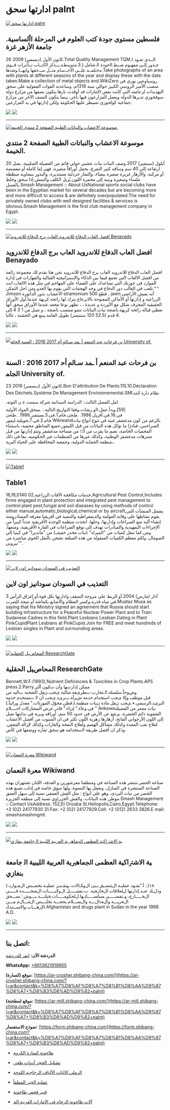 # ادارتها سحق palnt

<a href="https://swt.shibang-china.com/?l=ar&img&k=%D8%A7%D8%AF%D8%A7%D8%B1%D8%AA%D9%87%D8%A7+%D8%B3%D8%AD%D9%82+palnt" target="_blank">![ادارتها سحق palnt](http://static.shibang-china.com/all-800x300/76.jpg)</a>

## فلسطين مستوى جودة كتب العلوم في المرحلة األساسية. جامعة الأزهر غزة
26 كانون الأول (ديسمبر) 2009.Total Quality Management TQM.) اﻟــذي ﺗﻌـود ﺟـذور إﻟـﻰ ﻣﻔﻬـوم ﺿـﺑط.اﻟﺟودة اﻟ.ﺷﺎﻣﻝ.(.3.ﻣﺗوﺳطﺔ.ﻳــذﻛر اﻟﻛﺗــﺎب ﺗــﺄﺛﻳرات ﻗــوى ﻣﺧﺗﻠﻔــﺔ.ﻋﻠــﻰ اﻷﺟــﺳﺎم ﻣﺛــﻝ ﺳــﺣﻘﻬﺎ وﻟﻳﻬــﺎ.وﺷدﻫﺎ.Take photographs of an area with plants at different seasons of the year and display these with the date taken.Make a collection of metal objects and.WikiZero روسياوعين يوري في منصب الأمير الروسي الكبير حوالي سنة 1318م، وساعدته القوات المغولية على سحق التهديدات لزعامته التي كانت بعض الإمارات قد أوقدت نارها.يتكون نصفها من مزارع دولة سوفخوزي تديرها الدولة ويعمل المزارعون فيها بأجر، بينما يتكون النصف الآخر من مزارع جماعية كولخوزي تسيطر عليها الحكومة ولكن إدارتها في يد المزارعين.


<a href="https://whatsapp.shibangsoft.com/WhatsApp.php" target="_blank" title="WhatsApp">![](http://static.shibang-china.com/icon/whatsapp.png)</a> <a href="https://swt.shibang-china.com/?l=ar&icon&k=%D8%A7%D8%AF%D8%A7%D8%B1%D8%AA%D9%87%D8%A7+%D8%B3%D8%AD%D9%82+palnt" target="_blank">![](http://static.shibang-china.com/icon/chat-ar.png)</a>

---

<a href="https://swt.shibang-china.com/?l=ar&img&k=%D8%A7%D8%AF%D8%A7%D8%B1%D8%AA%D9%87%D8%A7+%D8%B3%D8%AD%D9%82+palnt" target="_blank">![موسوعة الاعشاب والنباتات الطبية الصفحة 2 منتدى الخيمة.](http://static.shibang-china.com/all-800x300/1079.jpg)</a>

## موسوعة الاعشاب والنباتات الطبية الصفحة 2 منتدى الخيمة.
20 أيلول (سبتمبر) 2017.وصف النبات نبات عشبي حولي قائم من الفصيلة الصليبية، يصل ارتفاعه إلى 40 سم وساقه كثير التفرع، يحمل أوراقاً متغيرة، فهي إما كاملة أو مفصصة أو مركبة، والأزهار غزيرة صغيرة بيضاء، والثمار خردلية مستديرة، والبذور بيضاوية مبططة ملساء وصغيرة وبنية إلى محمرة اللون.يُزيل الكلف والنمش إذا سحق وخلط بالعسل.Smash Management :: About UsNational sports social clubs have been in the Egyptian market for several decades but are becoming more and more difficult to access &amp; are definitely overpopulated.The need for privately owned clubs with well designed facilities &amp; services is obvious.Smash Management is the first club management company in Egypt.


<a href="https://whatsapp.shibangsoft.com/WhatsApp.php" target="_blank" title="WhatsApp">![](http://static.shibang-china.com/icon/whatsapp.png)</a> <a href="https://swt.shibang-china.com/?l=ar&icon&k=%D8%A7%D8%AF%D8%A7%D8%B1%D8%AA%D9%87%D8%A7+%D8%B3%D8%AD%D9%82+palnt" target="_blank">![](http://static.shibang-china.com/icon/chat-ar.png)</a>

---

<a href="https://swt.shibang-china.com/?l=ar&img&k=%D8%A7%D8%AF%D8%A7%D8%B1%D8%AA%D9%87%D8%A7+%D8%B3%D8%AD%D9%82+palnt" target="_blank">![افضل العاب الدفاع للاندرويد العاب برج الدفاع للاندرويد Benayado](http://static.shibang-china.com/all-800x300/885.jpg)</a>

## افضل العاب الدفاع للاندرويد العاب برج الدفاع للاندرويد Benayado
افضل العاب الدفاع للاندرويد العاب برج الدفاع للاندرويد نحن هنا نقدم لك مجموعة رائعة من افضل الالعاب التي تجمع فيما بين الذكاء والإستراتيجية القتالية والمهارات في إدارة الموارد في حوزتك التي تساعدك على القضاء على المهاجم في مثل هذه الالعاب انت تلعب في الغالب دور الدفاع في وجه الهجمات التي يقوم بها العدو ومن اجل التمكن.^ ^ Jimson الأعشاب بذور الداتورة stramonium 500 قطع ، jawn.أنه يعيش الأراضي الزراعية و إدارتها أو الأماكن المفتوحة بالانزعاج.يترك لها رائحة كريهة عندما.أول الأوراق الحقيقية المجرف شكل مع الأوردة و عديدة ، ، تظهر نوعا مجعد.عندما الأوراق سحق أنها تعطي قبالة رائحة كريهة.ناضجة نبات.النباتات تنمو منتصب ناضجة ، و تصل من 1 3 4 إلى 4 قدم (52.5 120 سنتيمتر) طويل القامة.ينبع هي الخشنة ، غالبا.


<a href="https://whatsapp.shibangsoft.com/WhatsApp.php" target="_blank" title="WhatsApp">![](http://static.shibang-china.com/icon/whatsapp.png)</a> <a href="https://swt.shibang-china.com/?l=ar&icon&k=%D8%A7%D8%AF%D8%A7%D8%B1%D8%AA%D9%87%D8%A7+%D8%B3%D8%AD%D9%82+palnt" target="_blank">![](http://static.shibang-china.com/icon/chat-ar.png)</a>

---

<a href="https://swt.shibang-china.com/?l=ar&img&k=%D8%A7%D8%AF%D8%A7%D8%B1%D8%AA%D9%87%D8%A7+%D8%B3%D8%AD%D9%82+palnt" target="_blank">![ﺑﻦ ﻓﺮﺣﺎﺕ ﻋﺒﺪ ﺍﳌﻨﻌﻢ ﺃ ـﻤﺪ ﺳـﺎﱂ ﺃﺣ 2017 2016 : ﺍﻟﺴﻨﺔ ﺍﻟﺠﺎﻤ University of.](http://static.shibang-china.com/all-800x300/1428.jpg)</a>

## ﺑﻦ ﻓﺮﺣﺎﺕ ﻋﺒﺪ ﺍﳌﻨﻌﻢ ﺃ ـﻤﺪ ﺳـﺎﱂ ﺃﺣ 2017 2016 : ﺍﻟﺴﻨﺔ ﺍﻟﺠﺎﻤ University of.
23 كانون الأول (ديسمبر) 2016.Bon D&#39;attribution De Plants.115.10.Déclaration Des Déchets.Système De Management Environnemental.SMI.ﻧﻈﺎم دارة اﳌﺘ ﺎﻣﻞ.اﻟﻔﺼﻞ.اﻟﺜﺎﻟﺚ.: اﻟﺪراﺳﺔ اﳌﻴﺪاﻧﻴﺔ ﺷﺮﻛﺔ ﺳﻤﻨﺖ ﻋ ن اﻟﺘﻮﺗﺔ.[59].ﻭﺒﺩﺃ.ﻋﻤل.ﺍﻟﻭ.ﺭﺸﺎﺕ.ﻭﻓﻘﺎ.ﺍﻟﺘﻭﺍﺭﻴﺦ.ﺍﻟﺘﺎﻟﻴﺔ.: .ﺴﺤﻕ.ﺍﻟﻤﻭﺍﺩ.ﺍﻷﻭﻟﻴﺔ ﻓﻲ.16.ﻓﻲ.ﺃﻓﺭﻴل.1986. .ﻁﺤﻥ ﺨﺎﻡ.1.ﻓﻲ.3.ﺴﺒﺘﻤﺒﺭ.1986. .ﻁﺤﻥ ﺨﺎﻡ.2.ﻓﻲ.7.ﺠﻭﻴﻠﻴﺔ.ليمور Wikiwandبالرغم من كون مدغشقر غنية في تنوع أنواع نبات السراخس، فنادرًا ما تؤكل هذه النباتات من قبل الليمور.جميع المناطق محمية، باستثناء المحميات الخاصة، تضم ما يقرب من 3٪ من مساحة مدغشقر وتتم إدارتها من قبل متنزهات مدغشقر الوطنية، وكذلك غيرها من المنظمات غير الحكومية، بما في ذلك منظمة الحماية الدولية، وجمعية المحافظة على الحياة البرية،.


<a href="https://whatsapp.shibangsoft.com/WhatsApp.php" target="_blank" title="WhatsApp">![](http://static.shibang-china.com/icon/whatsapp.png)</a> <a href="https://swt.shibang-china.com/?l=ar&icon&k=%D8%A7%D8%AF%D8%A7%D8%B1%D8%AA%D9%87%D8%A7+%D8%B3%D8%AD%D9%82+palnt" target="_blank">![](http://static.shibang-china.com/icon/chat-ar.png)</a>

---

<a href="https://swt.shibang-china.com/?l=ar&img&k=%D8%A7%D8%AF%D8%A7%D8%B1%D8%AA%D9%87%D8%A7+%D8%B3%D8%AD%D9%82+palnt" target="_blank">![Table1](http://static.shibang-china.com/all-800x300/917.jpg)</a>

## Table1
16,16,0140 02,خدمات مكافحة الآفات الزراعية,Agricultural Pest Control,Includes firms engaged in plant protection and integrated pest management to control plant pest,fungal and soil diseases by using methods of control either manual,automatic,biological,chemical or by aircraft,يشمل المنشآت التي يقوم نشاطها على وقاية.العولمة والديمقراطية والتنمية في أفريقيا معرفة المصادرومنذ إنشاء آلية منع الصراعات وإدارتها، وحلها، اتخذت منظمة الوحدة الأفريقية عدداً كبيراً من الإجراءات التمهيدية والمبادرات تهدف إلى توقع الصراعات في القارة الأفريقية، ومنعها، ومن.كما تنقل كميات من &quot;الميراه&quot; (نبات مخدر خفيف) من &quot;مانديرا&quot; في كينيا إلي الصومال، ولكم معظم الكميات المنقولة من هذه السلعة تشحن بالنقل الجوي مباشرة من &quot;نيروبي&quot;.


<a href="https://whatsapp.shibangsoft.com/WhatsApp.php" target="_blank" title="WhatsApp">![](http://static.shibang-china.com/icon/whatsapp.png)</a> <a href="https://swt.shibang-china.com/?l=ar&icon&k=%D8%A7%D8%AF%D8%A7%D8%B1%D8%AA%D9%87%D8%A7+%D8%B3%D8%AD%D9%82+palnt" target="_blank">![](http://static.shibang-china.com/icon/chat-ar.png)</a>

---

<a href="https://swt.shibang-china.com/?l=ar&img&k=%D8%A7%D8%AF%D8%A7%D8%B1%D8%AA%D9%87%D8%A7+%D8%B3%D8%AD%D9%82+palnt" target="_blank">![التعذيب في السودان سودانيز اون لاين](http://static.shibang-china.com/all-800x300/106.jpg)</a>

## التعذيب في السودان سودانيز اون لاين
3 آذار (مارس) 2004.أو الربط على مروحة السقف وادارتها بكل قوة،أو إغراق الرأس في مياه قذرة،وكسر العظام والأصابع بكماشة أو نتيجة للضرب.Muataz Musa as saying that his Ministry signed an agreement that Russia should start building infrastructure for a Peaceful Nuclear Power Plant and to Train Sudanese Cadres in this field.Plant Lesbians Lesbian Dating in Plant PinkCupidPlant Lesbians at PinkCupid.Join for FREE and meet hundreds of Lesbian singles in Plant and surrounding areas.


<a href="https://whatsapp.shibangsoft.com/WhatsApp.php" target="_blank" title="WhatsApp">![](http://static.shibang-china.com/icon/whatsapp.png)</a> <a href="https://swt.shibang-china.com/?l=ar&icon&k=%D8%A7%D8%AF%D8%A7%D8%B1%D8%AA%D9%87%D8%A7+%D8%B3%D8%AD%D9%82+palnt" target="_blank">![](http://static.shibang-china.com/icon/chat-ar.png)</a>

---

<a href="https://swt.shibang-china.com/?l=ar&img&k=%D8%A7%D8%AF%D8%A7%D8%B1%D8%AA%D9%87%D8%A7+%D8%B3%D8%AD%D9%82+palnt" target="_blank">![اﻟﻤﺤﺎﺹﻴﻞ اﻟﺤﻘﻠﻴﺔ ResearchGate](http://static.shibang-china.com/all-800x300/611.jpg)</a>

## اﻟﻤﺤﺎﺹﻴﻞ اﻟﺤﻘﻠﻴﺔ ResearchGate
Bennett,W.F.(1993),Nutrient Deficincies &amp; Toxicities in Crop Plants.APS press.2.Parry.ﻣﻤﻜﻦ إدارﺕﻬﺎ وأن ﺕﻜﻮن أآﺜﺮ وﺽﻮﺣﺎً.ﺳﻠﺴﻠﺔ.اﻟ.ﺘﺠﺎرب.ﺏﻄﺮیﻘﺔ.ﻣﺜﺎﻟﻴﺔ یﺠﺐ.ﻥﻘﻞ اﻟﺸﺤﻨﺔ ﺏﺎﻟﻴﺪ ﻣﻦ ﻗﺒﻞ.ﻣﻮﻇﻒ.وإﻻ یﺠﺐ اﺳﺘﺨﺪام ﺧﺪﻣﺔ ﺵﺮآﺔ.ﺏﺮیﺪ.یﺠﺐ أن ﻻ ﺕﺴﺘﺨﺪم ﺧﺪﻣﺔ اﻟﺒﺮیﺪ.اﻟﺮﺳﻤﻲ.•.یﺠﺐ ﻥﻘﻞ ﻣﺎدة ﻥﺒﺎت ﻣﻨﻈﻤﺔ.(.ﻗﻄﻦ.ﻣﺤﻮًل اﻟﻤﻮرﺛﺎت.&quot; ﻣﻌﺪل وراﺛﻴﺎً.) &quot; ﻓﻲ.وﻋﺎء.&quot; إﻥﺎء.&quot; ﻗﺎدر.عرض المشاركات احــــلام Ankawaنبات معمر من الفصيلة الشفوية دائم الخضرة، يرتفع عن الأرض في حدود 50 سم، أوراقه وبرية في بدايتها تميل إلى اللون الأرجواني الفاتح، أزهارها زهرية اللون تكثر في.ان السنوت من أفضل الأعشاب لعلاج تعب المعدة وكذلك مشاكل الهضم ولعلاج النفخة والغازات وكذلك لإزالة المغص، وذكر ان أفضل طريقة لاستخدامه هو سحق ثماره ووضعها في كأس.


<a href="https://whatsapp.shibangsoft.com/WhatsApp.php" target="_blank" title="WhatsApp">![](http://static.shibang-china.com/icon/whatsapp.png)</a> <a href="https://swt.shibang-china.com/?l=ar&icon&k=%D8%A7%D8%AF%D8%A7%D8%B1%D8%AA%D9%87%D8%A7+%D8%B3%D8%AD%D9%82+palnt" target="_blank">![](http://static.shibang-china.com/icon/chat-ar.png)</a>

---

<a href="https://swt.shibang-china.com/?l=ar&img&k=%D8%A7%D8%AF%D8%A7%D8%B1%D8%AA%D9%87%D8%A7+%D8%B3%D8%AD%D9%82+palnt" target="_blank">![معرة النعمان Wikiwand](http://static.shibang-china.com/all-800x300/360.jpg)</a>

## معرة النعمان Wikiwand
صناعة الحصر.تنتشر هذه الصناعة في ومنطقتا معرشورين و الغدفة، اللتان تشتهران بهذه الصناعة المنتشرة في المنازل، وتعمل بها النسوة، ولها سوق خاصة في إدلب.تصنع هذه الحصر من نبات البردى، وهو على أنواع : مثل القش العمقي نسبة إلى سهل العمق موطن هذه النباتات، والقش الجزراوي نسبة إلى منطقة الجزيرة.Smash Management :: Contact UsAddress: 152,El Orouba St.Heliopolis,Cairo,Egypt.Telephone: +2 (02) 24177930 31.Fax: +2 (02) 24177929.Cell: +2 (012) 2633 3826.E mail: smashsmashmgmt.


<a href="https://whatsapp.shibangsoft.com/WhatsApp.php" target="_blank" title="WhatsApp">![](http://static.shibang-china.com/icon/whatsapp.png)</a> <a href="https://swt.shibang-china.com/?l=ar&icon&k=%D8%A7%D8%AF%D8%A7%D8%B1%D8%AA%D9%87%D8%A7+%D8%B3%D8%AD%D9%82+palnt" target="_blank">![](http://static.shibang-china.com/icon/chat-ar.png)</a>

---

<a href="https://swt.shibang-china.com/?l=ar&img&k=%D8%A7%D8%AF%D8%A7%D8%B1%D8%AA%D9%87%D8%A7+%D8%B3%D8%AD%D9%82+palnt" target="_blank">![ﻴﺔ ﺍﻻﺷﱰﺍﻛﻴﺔ ﺍﻟﻌﻈﻤﻰ ﺍﳉﻤﺎﻫﲑﻳﺔ ﺍﻟﻌﺮﺑﻴﺔ ﺍﻟﻠﻴﺒﻴﺔ ﺍﻟ جامعة بنغازي](http://static.shibang-china.com/all-800x300/1511.jpg)</a>

## ﻴﺔ ﺍﻻﺷﱰﺍﻛﻴﺔ ﺍﻟﻌﻈﻤﻰ ﺍﳉﻤﺎﻫﲑﻳﺔ ﺍﻟﻌﺮﺑﻴﺔ ﺍﻟﻠﻴﺒﻴﺔ ﺍﻟ جامعة بنغازي
)١٨(.: أ.&quot;ﺘﻘـود ﻋﻤﻠﻴـﺔ اﻝﺘﻨﺴـﻴق ﺒـﻴن اﻝوﻜـﺎﻻت،.وﺘﻘـدﻴر ﻋﻤﻠﻴـﺔ ﺘﺨﺼـﻴص اﻝﻤـوارد، وذﻝـك ﻋﻨـد.إدارﺘﻬﺎ ﻝﻠﻌﻼﻗﺎت اﻝﺨﺎرﺠﻴﺔ. ب.ﺘﻤﺜﻴـــــل اﻝوﻻﻴـــــﺎت اﻝﻤﺘﺤـــــدة ﻓـــــﻲ اﻝﺨـــــﺎرج،.و.ﺘﻔﺴـــــﻴر ﺴﻴﺎﺴـــــﺎﺘ.ﻬﺎ.ﻝﻠﺤﻜوﻤـــــﺎت.ﺨﻴﺎﻨـــﺔ ﺒـــوش : ﺴـــﺤق اﻝﺤرﻴـــﺔ واﻝﻌداﻝـــﺔ واﻝﺴـــﻼم ﺒﺤﺠـــﺔ ﺘﺨﻠـــﻴص اﻝﻌـــﺎﻝم ﻤـــن اﻹرﻫـــﺎب.واﻻﺴــﺘﺒداد.Afghanistan and drugs plant in Sudan in the year 1998 A.D.

<a href="https://whatsapp.shibangsoft.com/WhatsApp.php" target="_blank" title="WhatsApp">![](http://static.shibang-china.com/icon/whatsapp.png)</a> <a href="https://swt.shibang-china.com/?l=ar&icon&k=%D8%A7%D8%AF%D8%A7%D8%B1%D8%AA%D9%87%D8%A7+%D8%B3%D8%AD%D9%82+palnt" target="_blank">![](http://static.shibang-china.com/icon/chat-ar.png)</a>

---
## اتصل بنا:

**الدردشة الآن:** [انقر للدردشة](https://swt.shibang-china.com?l=ar&contact&k=%D8%A7%D8%AF%D8%A7%D8%B1%D8%AA%D9%87%D8%A7+%D8%B3%D8%AD%D9%82+palnt)

**WhatsApp:**  [+8613621919955](https://whatsapp.shibangsoft.com/WhatsApp.php)

**موقع (كسارة):** [https://ar-crusher.shibang-china.com/](https://ar-crusher.shibang-china.com/?l=ar&contact&k=%D8%A7%D8%AF%D8%A7%D8%B1%D8%AA%D9%87%D8%A7+%D8%B3%D8%AD%D9%82+palnt)

**موقع (مطحنة):** [https://ar-mill.shibang-china.com/](https://ar-mill.shibang-china.com/?l=ar&contact&k=%D8%A7%D8%AF%D8%A7%D8%B1%D8%AA%D9%87%D8%A7+%D8%B3%D8%AD%D9%82+palnt)

**نموذج الاستفسار:** [https://form.shibang-china.com](https://form.shibang-china.com?l=ar&contact&k=%D8%A7%D8%AF%D8%A7%D8%B1%D8%AA%D9%87%D8%A7+%D8%B3%D8%AD%D9%82+palnt)

* [طاحونة كسارة الكروم](../29/%D8%B7%D8%A7%D8%AD%D9%88%D9%86%D8%A9%20%D9%83%D8%B3%D8%A7%D8%B1%D8%A9%20%D8%A7%D9%84%D9%83%D8%B1%D9%88%D9%85.md)

* [تشكيل الحجر أدوات طحن](../30/%D8%AA%D8%B4%D9%83%D9%8A%D9%84%20%D8%A7%D9%84%D8%AD%D8%AC%D8%B1%20%D8%A3%D8%AF%D9%88%D8%A7%D8%AA%20%D8%B7%D8%AD%D9%86.md)

* [الرملي الاليات الألياف الزجاجية اللوحة](../28/%D8%A7%D9%84%D8%B1%D9%85%D9%84%D9%8A%20%D8%A7%D9%84%D8%A7%D9%84%D9%8A%D8%A7%D8%AA%20%D8%A7%D9%84%D8%A3%D9%84%D9%8A%D8%A7%D9%81%20%D8%A7%D9%84%D8%B2%D8%AC%D8%A7%D8%AC%D9%8A%D8%A9%20%D8%A7%D9%84%D9%84%D9%88%D8%AD%D8%A9.md)

* [عملية الجير المطفأ](../26/%D8%B9%D9%85%D9%84%D9%8A%D8%A9%20%D8%A7%D9%84%D8%AC%D9%8A%D8%B1%20%D8%A7%D9%84%D9%85%D8%B7%D9%81%D8%A3.md)

* [قنبر فحص طاحونة](../27/%D9%82%D9%86%D8%A8%D8%B1%20%D9%81%D8%AD%D8%B5%20%D8%B7%D8%A7%D8%AD%D9%88%D9%86%D8%A9.md)

* [آلات طاحونة الرخام في الإمارات العربية الم](../26/%D8%A2%D9%84%D8%A7%D8%AA%20%D8%B7%D8%A7%D8%AD%D9%88%D9%86%D8%A9%20%D8%A7%D9%84%D8%B1%D8%AE%D8%A7%D9%85%20%D9%81%D9%8A%20%D8%A7%D9%84%D8%A5%D9%85%D8%A7%D8%B1%D8%A7%D8%AA%20%D8%A7%D9%84%D8%B9%D8%B1%D8%A8%D9%8A%D8%A9%20%D8%A7%D9%84%D9%85.md)
